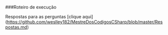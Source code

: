 ###Roteiro de execução

Respostas para as perguntas [clique aqui] (https://github.com/weslley182/MestreDosCodigosCSharp/blob/master/Respostas.md)
